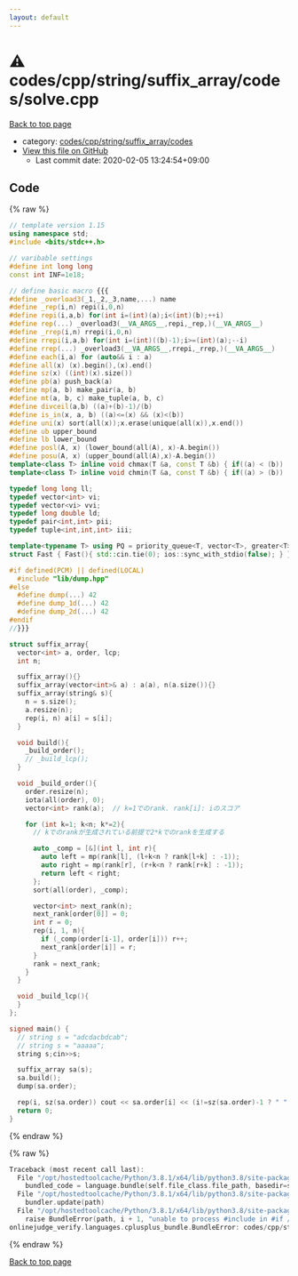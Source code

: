```yaml
---
layout: default
---
```


<!-- mathjax config similar to math.stackexchange -->
<script type="text/javascript" async
  src="https://cdnjs.cloudflare.com/ajax/libs/mathjax/2.7.5/MathJax.js?config=TeX-MML-AM_CHTML">
</script>
<script type="text/x-mathjax-config">
  MathJax.Hub.Config({
    TeX: { equationNumbers: { autoNumber: "AMS" }},
    tex2jax: {
      inlineMath: [ ['$','$'] ],
      processEscapes: true
    },
    "HTML-CSS": { matchFontHeight: false },
    displayAlign: "left",
    displayIndent: "2em"
  });
</script>

<script type="text/javascript" src="https://cdnjs.cloudflare.com/ajax/libs/jquery/3.4.1/jquery.min.js"></script>
<script src="https://cdn.jsdelivr.net/npm/jquery-balloon-js@1.1.2/jquery.balloon.min.js" integrity="sha256-ZEYs9VrgAeNuPvs15E39OsyOJaIkXEEt10fzxJ20+2I=" crossorigin="anonymous"></script>
<script type="text/javascript" src="../../../../../../assets/js/copy-button.js"></script>
<link rel="stylesheet" href="../../../../../../assets/css/copy-button.css" />


# :warning: codes/cpp/string/suffix_array/codes/solve.cpp

<a href="../../../../../../index.html">Back to top page</a>

* category: <a href="../../../../../../index.html#319ca7f5ba57e96381c85edf1b8dc54b">codes/cpp/string/suffix_array/codes</a>
* <a href="{{ site.github.repository_url }}/blob/master/codes/cpp/string/suffix_array/codes/solve.cpp">View this file on GitHub</a>
    - Last commit date: 2020-02-05 13:24:54+09:00




## Code

<a id="unbundled"></a>
{% raw %}
```cpp
// template version 1.15
using namespace std;
#include <bits/stdc++.h>

// varibable settings
#define int long long
const int INF=1e18;

// define basic macro {{{
#define _overload3(_1,_2,_3,name,...) name
#define _rep(i,n) repi(i,0,n)
#define repi(i,a,b) for(int i=(int)(a);i<(int)(b);++i)
#define rep(...) _overload3(__VA_ARGS__,repi,_rep,)(__VA_ARGS__)
#define _rrep(i,n) rrepi(i,0,n)
#define rrepi(i,a,b) for(int i=(int)((b)-1);i>=(int)(a);--i)
#define rrep(...) _overload3(__VA_ARGS__,rrepi,_rrep,)(__VA_ARGS__)
#define each(i,a) for (auto&& i : a)
#define all(x) (x).begin(),(x).end()
#define sz(x) ((int)(x).size())
#define pb(a) push_back(a)
#define mp(a, b) make_pair(a, b)
#define mt(a, b, c) make_tuple(a, b, c)
#define divceil(a,b) ((a)+(b)-1)/(b)
#define is_in(x, a, b) ((a)<=(x) && (x)<(b))
#define uni(x) sort(all(x));x.erase(unique(all(x)),x.end())
#define ub upper_bound
#define lb lower_bound
#define posl(A, x) (lower_bound(all(A), x)-A.begin())
#define posu(A, x) (upper_bound(all(A),x)-A.begin())
template<class T> inline void chmax(T &a, const T &b) { if((a) < (b)) (a) = (b); }
template<class T> inline void chmin(T &a, const T &b) { if((a) > (b)) (a) = (b); }

typedef long long ll;
typedef vector<int> vi;
typedef vector<vi> vvi;
typedef long double ld;
typedef pair<int,int> pii;
typedef tuple<int,int,int> iii;

template<typename T> using PQ = priority_queue<T, vector<T>, greater<T>>;
struct Fast { Fast(){ std::cin.tie(0); ios::sync_with_stdio(false); } } fast;

#if defined(PCM) || defined(LOCAL)
  #include "lib/dump.hpp"
#else
  #define dump(...) 42
  #define dump_1d(...) 42
  #define dump_2d(...) 42
#endif
//}}}

struct suffix_array{
  vector<int> a, order, lcp;
  int n;

  suffix_array(){}
  suffix_array(vector<int>& a) : a(a), n(a.size()){}
  suffix_array(string& s){
    n = s.size();
    a.resize(n);
    rep(i, n) a[i] = s[i];
  }

  void build(){
    _build_order();
    // _build_lcp();
  }

  void _build_order(){
    order.resize(n);
    iota(all(order), 0);
    vector<int> rank(a);  // k=1でのrank. rank[i]: iのスコア

    for (int k=1; k<n; k*=2){
      // kでのrankが生成されている前提で2*kでのrankを生成する

      auto _comp = [&](int l, int r){
        auto left = mp(rank[l], (l+k<n ? rank[l+k] : -1));
        auto right = mp(rank[r], (r+k<n ? rank[r+k] : -1));
        return left < right;
      };
      sort(all(order), _comp);

      vector<int> next_rank(n);
      next_rank[order[0]] = 0;
      int r = 0;
      rep(i, 1, n){
        if (_comp(order[i-1], order[i])) r++;
        next_rank[order[i]] = r;
      }
      rank = next_rank;
    }
  }

  void _build_lcp(){
  }
};

signed main() {
  // string s = "adcdacbdcab";
  // string s = "aaaaa";
  string s;cin>>s;

  suffix_array sa(s);
  sa.build();
  dump(sa.order);

  rep(i, sz(sa.order)) cout << sa.order[i] << (i!=sz(sa.order)-1 ? " " : "\n");
  return 0;
}

```
{% endraw %}

<a id="bundled"></a>
{% raw %}
```cpp
Traceback (most recent call last):
  File "/opt/hostedtoolcache/Python/3.8.1/x64/lib/python3.8/site-packages/onlinejudge_verify/docs.py", line 343, in write_contents
    bundled_code = language.bundle(self.file_class.file_path, basedir=self.cpp_source_path)
  File "/opt/hostedtoolcache/Python/3.8.1/x64/lib/python3.8/site-packages/onlinejudge_verify/languages/cplusplus.py", line 63, in bundle
    bundler.update(path)
  File "/opt/hostedtoolcache/Python/3.8.1/x64/lib/python3.8/site-packages/onlinejudge_verify/languages/cplusplus_bundle.py", line 181, in update
    raise BundleError(path, i + 1, "unable to process #include in #if / #ifdef / #ifndef other than include guards")
onlinejudge_verify.languages.cplusplus_bundle.BundleError: codes/cpp/string/suffix_array/codes/solve.cpp: line 44: unable to process #include in #if / #ifdef / #ifndef other than include guards

```
{% endraw %}

<a href="../../../../../../index.html">Back to top page</a>

